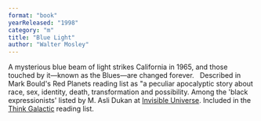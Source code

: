 ```yaml
---
format: "book"
yearReleased: "1998"
category: "m"
title: "Blue Light"
author: "Walter Mosley"
---
```

A mysterious blue beam of light strikes California in  1965, and those touched by it—known as the Blues—are changed forever.
 
Described in Mark Bould's  Red Planets reading list as "a peculiar  apocalyptic story about race, sex, identity, death, transformation and  possibility. Among the 'black expressionists' listed by M. Asli Dukan at <a href="http://invisibleuniversedoc.com/wp-content/uploads/2016/01/IU_BSF_lit_2015_3000.jpg"> Invisible Universe</a>. Included in the <a href="https://thinkgalactic.org/reading-lists/by-author/">Think Galactic</a>  reading list. 
 